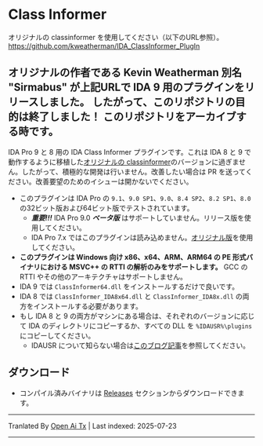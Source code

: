 # Class Informer
オリジナルの classinformer を使用してください（以下のURL参照）。  
https://github.com/kweatherman/IDA_ClassInformer_PlugIn

オリジナルの作者である Kevin Weatherman 別名 "Sirmabus" が上記URLで IDA 9 用のプラグインをリリースしました。
したがって、このリポジトリの目的は終了しました！
このリポジトリをアーカイブする時です。
---------------------------------

IDA Pro 9 と 8 用の IDA Class Informer プラグインです。これは IDA 8 と 9 で動作するように移植した[オリジナルの classinformer](https://sourceforge.net/projects/classinformer/)のバージョンに過ぎません。したがって、積極的な開発は行いません。改善したい場合は PR を送ってください。改善要望のためのイシューは開かないでください。

 - このプラグインは IDA Pro の `9.1`、`9.0 SP1`、`9.0`、`8.4 SP2`、`8.2 SP1`、`8.0` の32ビット版および64ビット版でテストされています。
   - ***重要!!!*** IDA Pro 9.0 ***ベータ版*** はサポートしていません。リリース版を使用してください。
   - IDA Pro 7.x ではこのプラグインは読み込めません。[オリジナル版](https://sourceforge.net/projects/classinformer/)を使用してください。
 - **このプラグインは Windows 向け x86、x64、ARM、ARM64 の PE 形式バイナリにおける MSVC++ の RTTI の解析のみをサポートします。** GCC の RTTI やその他のアーキテクチャはサポートしません。
 - IDA 9 では `ClassInformer64.dll` をインストールするだけで良いです。
 - IDA 8 では `ClassInformer_IDA8x64.dll` と `ClassInformer_IDA8x.dll` の両方をインストールする必要があります。
 - もし IDA 8 と 9 の両方がマシンにある場合は、それぞれのバージョンに応じて IDA のディレクトリにコピーするか、すべての DLL を `%IDAUSR%\plugins` にコピーしてください。
   - IDAUSR について知らない場合は[このブログ記事](https://hex-rays.com/blog/igors-tip-of-the-week-33-idas-user-directory-idausr)を参照してください。

## ダウンロード
- コンパイル済みバイナリは [Releases](../../releases) セクションからダウンロードできます。


---

Tranlated By [Open Ai Tx](https://github.com/OpenAiTx/OpenAiTx) | Last indexed: 2025-07-23

---